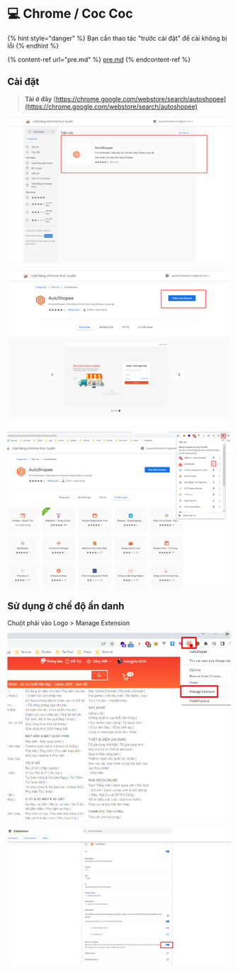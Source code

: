 # 💻 Chrome / Coc Coc

{% hint style="danger" %}
Bạn cần thao tác "trước cài đặt" để cài không bị lỗi
{% endhint %}

{% content-ref url="pre.md" %}
[pre.md](pre.md)
{% endcontent-ref %}

## Cài đặt&#x20;

> **Tải ở đây** [https://chrome.google.com/webstore/search/autoshopee](https://chrome.google.com/webstore/search/autoshopee)

![Chọn Autoshopee](<../../.gitbook/assets/image (1) (1) (1) (1) (1) (1) (1).png>)

![Thêm vào Chrome](<../../.gitbook/assets/image (2) (1) (1) (1) (1).png>)

![](<../../.gitbook/assets/image (3) (1) (1) (1) (1).png>)



## Sử dụng ở chế độ ẩn danh

Chuột phải vào Logo > Manage Extension

![](<../../.gitbook/assets/image (277).png>)

![](<../../.gitbook/assets/image (302).png>)
